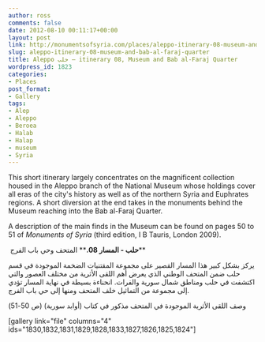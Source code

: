 ```yaml
---
author: ross
comments: false
date: 2012-08-10 00:11:17+00:00
layout: post
link: http://monumentsofsyria.com/places/aleppo-itinerary-08-museum-and-bab-al-faraj-quarter/
slug: aleppo-itinerary-08-museum-and-bab-al-faraj-quarter
title: Aleppo حلب — itinerary 08, Museum and Bab al-Faraj Quarter
wordpress_id: 1823
categories:
- Places
post_format:
- Gallery
tags:
- Alep
- Aleppo
- Beroea
- Halab
- Halap
- museum
- Syria
---
```


This short itinerary largely concentrates on the magnificent collection housed in the Aleppo branch of the National Museum whose holdings cover all eras of the city's history as well as of the northern Syria and Euphrates regions. A short diversion at the end takes in the monuments behind the Museum reaching into the Bab al-Faraj Quarter.

A description of the main finds in the Museum can be found on pages 50 to 51 of _Monuments of Syria_ (third edition, I B Tauris, London 2009).


 **حلب - المسار 08**،** المتحف وحي باب الفرج**




يركز بشكل كبير هذا المسار القصير على مجموعة المقتنيات الضخمة الموجودة في قسم حلب ضمن المتحف الوطني الذي يعرض أهم اللقى الأثرية من مختلف العصور والتي اكتشفت في حلب ومناطق شمال سورية والفرات. انحناءة بسيطة في نهاية المسار تؤدي إلى مجموعة من التماثيل خلف المتحف ومنها إلى حي باب الفرج.




وصف اللقى الأثرية الموجودة في المتحف مذكور في كتاب (أوابد سورية) (ص 50-51)


[gallery link="file" columns="4" ids="1830,1832,1831,1829,1828,1833,1827,1826,1825,1824"]
